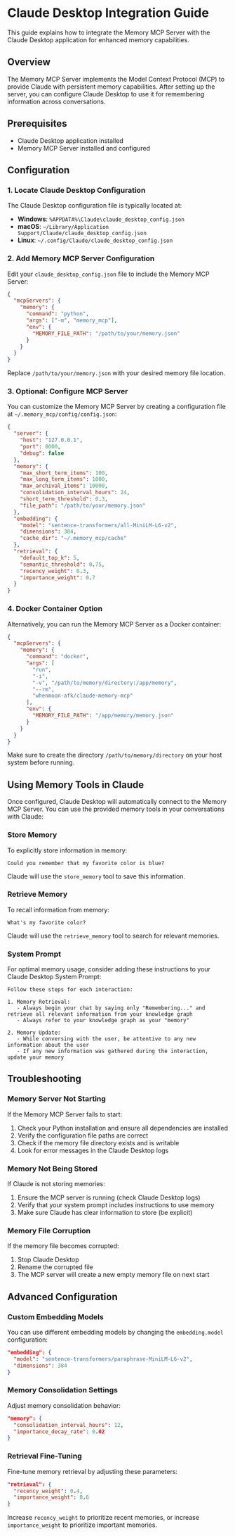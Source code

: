 # Claude Desktop Integration Guide

This guide explains how to integrate the Memory MCP Server with the Claude Desktop application for enhanced memory capabilities.

## Overview

The Memory MCP Server implements the Model Context Protocol (MCP) to provide Claude with persistent memory capabilities. After setting up the server, you can configure Claude Desktop to use it for remembering information across conversations.

## Prerequisites

- Claude Desktop application installed
- Memory MCP Server installed and configured

## Configuration

### 1. Locate Claude Desktop Configuration

The Claude Desktop configuration file is typically located at:

- **Windows**: `%APPDATA%\Claude\claude_desktop_config.json`
- **macOS**: `~/Library/Application Support/Claude/claude_desktop_config.json`
- **Linux**: `~/.config/Claude/claude_desktop_config.json`

### 2. Add Memory MCP Server Configuration

Edit your `claude_desktop_config.json` file to include the Memory MCP Server:

```json
{
  "mcpServers": {
    "memory": {
      "command": "python",
      "args": ["-m", "memory_mcp"],
      "env": {
        "MEMORY_FILE_PATH": "/path/to/your/memory.json"
      }
    }
  }
}
```

Replace `/path/to/your/memory.json` with your desired memory file location.

### 3. Optional: Configure MCP Server

You can customize the Memory MCP Server by creating a configuration file at `~/.memory_mcp/config/config.json`:

```json
{
  "server": {
    "host": "127.0.0.1",
    "port": 8000,
    "debug": false
  },
  "memory": {
    "max_short_term_items": 100,
    "max_long_term_items": 1000,
    "max_archival_items": 10000,
    "consolidation_interval_hours": 24,
    "short_term_threshold": 0.3,
    "file_path": "/path/to/your/memory.json"
  },
  "embedding": {
    "model": "sentence-transformers/all-MiniLM-L6-v2",
    "dimensions": 384,
    "cache_dir": "~/.memory_mcp/cache"
  },
  "retrieval": {
    "default_top_k": 5,
    "semantic_threshold": 0.75,
    "recency_weight": 0.3,
    "importance_weight": 0.7
  }
}
```

### 4. Docker Container Option

Alternatively, you can run the Memory MCP Server as a Docker container:

```json
{
  "mcpServers": {
    "memory": {
      "command": "docker",
      "args": [
        "run",
        "-i",
        "-v", "/path/to/memory/directory:/app/memory",
        "--rm",
        "whenmoon-afk/claude-memory-mcp"
      ],
      "env": {
        "MEMORY_FILE_PATH": "/app/memory/memory.json"
      }
    }
  }
}
```

Make sure to create the directory `/path/to/memory/directory` on your host system before running.

## Using Memory Tools in Claude

Once configured, Claude Desktop will automatically connect to the Memory MCP Server. You can use the provided memory tools in your conversations with Claude:

### Store Memory

To explicitly store information in memory:

```
Could you remember that my favorite color is blue?
```

Claude will use the `store_memory` tool to save this information.

### Retrieve Memory

To recall information from memory:

```
What's my favorite color?
```

Claude will use the `retrieve_memory` tool to search for relevant memories.

### System Prompt

For optimal memory usage, consider adding these instructions to your Claude Desktop System Prompt:

```
Follow these steps for each interaction:

1. Memory Retrieval:
   - Always begin your chat by saying only "Remembering..." and retrieve all relevant information from your knowledge graph
   - Always refer to your knowledge graph as your "memory"

2. Memory Update:
   - While conversing with the user, be attentive to any new information about the user
   - If any new information was gathered during the interaction, update your memory
```

## Troubleshooting

### Memory Server Not Starting

If the Memory MCP Server fails to start:

1. Check your Python installation and ensure all dependencies are installed
2. Verify the configuration file paths are correct
3. Check if the memory file directory exists and is writable
4. Look for error messages in the Claude Desktop logs

### Memory Not Being Stored

If Claude is not storing memories:

1. Ensure the MCP server is running (check Claude Desktop logs)
2. Verify that your system prompt includes instructions to use memory
3. Make sure Claude has clear information to store (be explicit)

### Memory File Corruption

If the memory file becomes corrupted:

1. Stop Claude Desktop
2. Rename the corrupted file
3. The MCP server will create a new empty memory file on next start

## Advanced Configuration

### Custom Embedding Models

You can use different embedding models by changing the `embedding.model` configuration:

```json
"embedding": {
  "model": "sentence-transformers/paraphrase-MiniLM-L6-v2",
  "dimensions": 384
}
```

### Memory Consolidation Settings

Adjust memory consolidation behavior:

```json
"memory": {
  "consolidation_interval_hours": 12,
  "importance_decay_rate": 0.02
}
```

### Retrieval Fine-Tuning

Fine-tune memory retrieval by adjusting these parameters:

```json
"retrieval": {
  "recency_weight": 0.4,
  "importance_weight": 0.6
}
```

Increase `recency_weight` to prioritize recent memories, or increase `importance_weight` to prioritize important memories.

